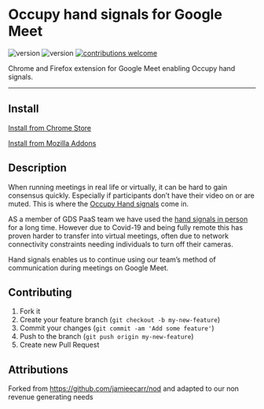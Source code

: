 # Occupy hand signals for Google Meet

![version](https://img.shields.io/chrome-web-store/v/npkagcojnlkccpdcgokfijkbhmlkglnl)
![version](https://img.shields.io/amo/v/e265fdce-0092-49e7-aaf9-52b74d5d3e5ff)
[![contributions welcome](https://img.shields.io/badge/contributions-welcome-brightgreen.svg?style=flat)](https://github.com/LeePorte/hand-signals)

Chrome and Firefox extension for Google Meet enabling Occupy hand signals.

---

## Install

[Install from Chrome Store](https://chrome.google.com/webstore/detail/hand-signals-hand-signals/npkagcojnlkccpdcgokfijkbhmlkglnl)

[Install from Mozilla Addons](https://addons.mozilla.org/en-GB/firefox/addon/hand-signals-for-google-meet/)

## Description

When running meetings in real life or virtually, it can be hard to gain consensus quickly. Especially if participants don’t have their video on or are muted. This is where the [Occupy Hand signals](https://en.wikipedia.org/wiki/Occupy_movement_hand_signals) come in. 

AS a member of GDS PaaS team we have used the [hand signals in person](https://gds.blog.gov.uk/2016/10/07/platform-as-a-service-team-takes-even-handed-approach-to-meetings/) for a long time. However due to Covid-19 and being fully remote this has proven harder to transfer into virtual meetings, often due to network connectivity constraints needing individuals to turn off their cameras.

Hand signals enables us to continue using our team’s method of communication during meetings on Google Meet.

## Contributing

1.  Fork it
2.  Create your feature branch (`git checkout -b my-new-feature`)
3.  Commit your changes (`git commit -am 'Add some feature'`)
4.  Push to the branch (`git push origin my-new-feature`)
5.  Create new Pull Request

## Attributions  

Forked from https://github.com/jamieecarr/nod and adapted to our non revenue generating needs


